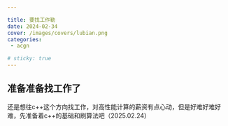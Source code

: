 ```yaml
---

title: 要找工作勒
date: 2024-02-34
cover: /images/covers/lubian.png
categories:
 - acgn

# sticky: true
---
```



<!-- more -->

## 准备准备找工作了

还是想往c++这个方向找工作，对高性能计算的薪资有点心动，但是好难好难好难，先准备着c++的基础和刷算法吧（2025.02.24）
